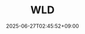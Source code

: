 ﻿---
title: "WLD"
date: 2025-06-27T02:45:52+09:00
lastmod: 2025-06-27T02:45:52+09:00
type: docs
sidebar:
  open: true
weight: 963
---
<div style="display:none">
  <meta property="article:published_time" content="2025-06-26T17:45:52Z" />
  <meta property="article:modified_time" content="2025-06-26T17:45:52Z" />
</div>

